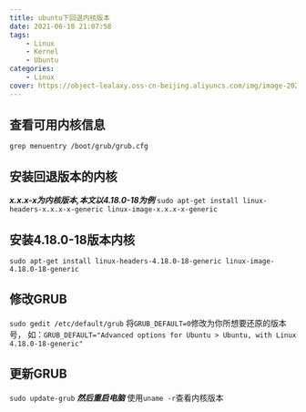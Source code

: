 ```yaml
---
title: ubuntu下回退内核版本
date: 2021-06-18 21:07:58
tags:
	- Linux
	- Kernel
	- Ubuntu
categories:
	- Linux
cover: https://object-lealaxy.oss-cn-beijing.aliyuncs.com/img/image-20200427113426863.png
---
```


查看可用内核信息
----------------

`grep menuentry /boot/grub/grub.cfg`

安装回退版本的内核
------------------

***x.x.x-x为内核版本,本文以4.18.0-18为例***
`sudo apt-get install linux-headers-x.x.x-x-generic linux-image-x.x.x-x-generic`

安装4.18.0-18版本内核
---------------------

`sudo apt-get install linux-headers-4.18.0-18-generic linux-image-4.18.0-18-generic`

修改GRUB
--------

`sudo gedit /etc/default/grub`
将`GRUB_DEFAULT=0`修改为你所想要还原的版本号，
如：`GRUB_DEFAULT="Advanced options for Ubuntu > Ubuntu, with Linux 4.18.0-18-generic"`

更新GRUB
--------

`sudo update-grub` ***然后重启电脑*** 使用`uname -r`查看内核版本
